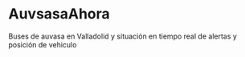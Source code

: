 # AuvsasaAhora
Buses de auvasa en Valladolid y situación en tiempo real de alertas y posición de vehiculo
